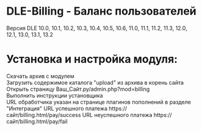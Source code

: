 # DLE-Billing - Баланс пользователей  
Версия DLE	10.0, 10.1, 10.2, 10.3, 10.4, 10.5, 10.6, 11.0, 11.1, 11.2, 11.3, 12.0, 12.1, 13.0, 13.1, 13.2  
# Установка и настройка модуля:  
Скачать архив с модулем  
Загрузить содержимое каталога "upload" из архива в корень сайта  
Открыть страницу Ваш_Сайт.ру/admin.php?mod=billing  
Выполнить инструкции установщика  
URL обработчика указан на странице плагинов пополнений в разделе "Интеграция"
URL успешного платежа https://сайт/billing.html/pay/success
URL неуспешного платежа https://сайт/billing.html/pay/fail 
